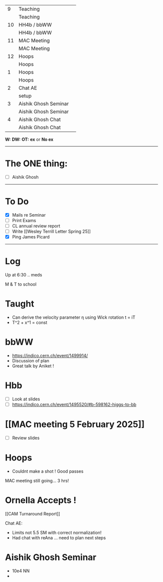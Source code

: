 
|     |                      |     |
| --- | -------------------- | --- |
| 9   | Teaching             |     |
|     | Teaching             |     |
| 10  | HH4b / bbWW          |     |
|     | HH4b / bbWW          |     |
| 11  | MAC Meeting          |     |
|     | MAC Meeting          |     |
| 12  | Hoops                |     |
|     | Hoops                |     |
| 1   | Hoops                |     |
|     | Hoops                |     |
| 2   | Chat AE              |     |
|     | setup                |     |
| 3   | Aishik Ghosh Seminar |     |
|     | Aishik Ghosh Seminar |     |
| 4   | Aishik Ghosh Chat    |     |
|     | Aishik Ghosh Chat    |     |

**W:**
**DW:**
**OT:**
**ex** or **No ex**

---
# The ONE thing: 
- [ ] Aishik Ghosh 

---
# To Do

- [x] Mails re Seminar
- [ ] Print Exams
- [ ] CL annual review report
- [ ] Write [[Wesley Terrill Letter Spring 25]]
- [x] Ping James Picard
---

# Log

Up at 6:30 .. meds

M & T to school

# Taught 
- Can derive the velocity parameter η using Wick rotation t = iT
- T^2 + x^1 = const

# bbWW
- https://indico.cern.ch/event/1499914/
- Discussion of plan
- Great talk by Aniket ! 

# Hbb
- [ ] Look at slides
- [ ] https://indico.cern.ch/event/1495520/#b-598162-higgs-to-bb

# [[MAC meeting 5 February 2025]]
- [ ] Review slides

# Hoops
- Couldnt make a shot ! Good passes

MAC meeting still going... 3 hrs!

# Ornella Accepts !

[[CAM Turnaround Report]]

Chat AE: 
- Limits not 5.5 SM with correct normalization!
- Had chat with reAna ... need to plan next steps

# Aishik Ghosh  Seminar
- 10e4 NN
- 